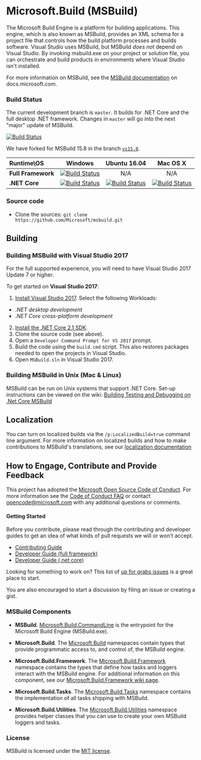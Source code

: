 # Microsoft.Build (MSBuild)

The Microsoft Build Engine is a platform for building applications. This engine, which is also known as MSBuild, provides an XML schema for a project file that controls how the build platform processes and builds software. Visual Studio uses MSBuild, but MSBuild *does not* depend on Visual Studio. By invoking msbuild.exe on your project or solution file, you can orchestrate and build products in environments where Visual Studio isn't installed.

For more information on MSBuild, see the [MSBuild documentation](https://docs.microsoft.com/visualstudio/msbuild/msbuild) on docs.microsoft.com.

### Build Status

The current development branch is `master`. It builds for .NET Core and the full desktop .NET framework. Changes in `master` will go into the next "major" update of MSBuild.

[![Build Status](https://dotnet.visualstudio.com/9ee6d478-d288-47f7-aacc-f6e6d082ae6d/_apis/build/status/86?branchname=master)](https://dotnet.visualstudio.com/public/public%20Team/_build?definitionId=86&_a=summary&branchName=master)

We have forked for MSBuild 15.8 in the branch [`vs15.8`](https://github.com/Microsoft/msbuild/tree/vs15.8).

| Runtime\OS | Windows | Ubuntu 16.04 |Mac OS X|
|:------|:------:|:------:|:------:|
| **Full Framework** |[![Build Status](https://ci2.dot.net/buildStatus/icon?job=Microsoft_msbuild/vs15.8/innerloop_Windows_NT_Full)](https://ci2.dot.net/job/Microsoft_msbuild/job/vs15.8/job/innerloop_Windows_NT_Full)| N/A | N/A | N/A |
|**.NET Core**|[![Build Status](https://ci2.dot.net/buildStatus/icon?job=Microsoft_msbuild/vs15.8/innerloop_Windows_NT_CoreCLR)](https://ci2.dot.net/job/Microsoft_msbuild/job/vs15.8/job/innerloop_Windows_NT_CoreCLR)|[![Build Status](https://ci2.dot.net/buildStatus/icon?job=Microsoft_msbuild/vs15.8/innerloop_Ubuntu16.04_CoreCLR)](https://ci2.dot.net/job/Microsoft_msbuild/job/vs15.8/job/innerloop_Ubuntu16.04_CoreCLR)|[![Build Status](https://ci2.dot.net/buildStatus/icon?job=Microsoft_msbuild/vs15.8/innerloop_OSX10.13_CoreCLR)](https://ci2.dot.net/job/Microsoft_msbuild/job/vs15.8/job/innerloop_OSX10.13_CoreCLR)|

### Source code

* Clone the sources: `git clone https://github.com/Microsoft/msbuild.git`

## Building

### Building MSBuild with Visual Studio 2017

For the full supported experience, you will need to have Visual Studio 2017 Update 7 or higher.

To get started on **Visual Studio 2017**:

1. [Install Visual Studio 2017](https://www.visualstudio.com/vs/).  Select the following Workloads:
  - _.NET desktop development_
  - _.NET Core cross-platform development_
2. [Install the .NET Core 2.1 SDK](https://www.microsoft.com/net/learn/get-started/windows).
2. Clone the source code (see above).
2. Open a `Developer Command Prompt for VS 2017` prompt.
3. Build the code using the `build.cmd` script. This also restores packages needed to open the projects in Visual Studio.
5. Open `MSBuild.sln` in Visual Studio 2017.

### Building MSBuild in Unix (Mac & Linux)

MSBuild can be run on Unix systems that support .NET Core. Set-up instructions can be viewed on the wiki: [Building Testing and Debugging on .Net Core MSBuild](documentation/wiki/Building-Testing-and-Debugging-on-.Net-Core-MSBuild.md)

## Localization

You can turn on localized builds via the `/p:LocalizedBuild=true` command line argument. For more information on localized builds and how to make contributions to MSBuild's translations, see our [localization documentation](documentation/wiki/Localization.md)

## How to Engage, Contribute and Provide Feedback

This project has adopted the [Microsoft Open Source Code of Conduct](https://opensource.microsoft.com/codeofconduct/). For more information see the [Code of Conduct FAQ](https://opensource.microsoft.com/codeofconduct/faq/) or contact [opencode@microsoft.com](mailto:opencode@microsoft.com) with any additional questions or comments.

#### Getting Started

Before you contribute, please read through the contributing and developer guides to get an idea of what kinds of pull requests we will or won't accept.

* [Contributing Guide](documentation/wiki/Contributing-Code.md)
* [Developer Guide (full framework)](documentation/wiki/Building-Testing-and-Debugging-on-Full-Framework-MSBuild.md)
* [Developer Guide (.net core)](documentation/wiki/Building-Testing-and-Debugging-on-.Net-Core-MSBuild.md)

Looking for something to work on? This list of [up for grabs issues](https://github.com/Microsoft/msbuild/issues?q=is%3Aopen+is%3Aissue+label%3Aup-for-grabs) is a great place to start.

You are also encouraged to start a discussion by filing an issue or creating a gist.

### MSBuild Components

* **MSBuild**. [Microsoft.Build.CommandLine](https://docs.microsoft.com/visualstudio/msbuild/msbuild)  is the entrypoint for the Microsoft Build Engine (MSBuild.exe).

* **Microsoft.Build**. The [Microsoft.Build](https://docs.microsoft.com/dotnet/api/?term=Microsoft.Build) namespaces contain types that provide programmatic access to, and control of, the MSBuild engine.

* **Microsoft.Build.Framework**. The [Microsoft.Build.Framework](https://docs.microsoft.com/dotnet/api/microsoft.build.framework) namespace contains the types that define how tasks and loggers interact with the MSBuild engine. For additional information on this component, see our [Microsoft.Build.Framework wiki page](documentation/wiki/Microsoft.Build.Framework.md).

* **Microsoft.Build.Tasks**. The [Microsoft.Build.Tasks](https://docs.microsoft.com/dotnet/api/microsoft.build.tasks) namespace contains the implementation of all tasks shipping with MSBuild.

* **Microsoft.Build.Utilities**. The [Microsoft.Build.Utilities](https://docs.microsoft.com/dotnet/api/microsoft.build.utilities) namespace provides helper classes that you can use to create your own MSBuild loggers and tasks.

### License

MSBuild is licensed under the [MIT license](LICENSE).
